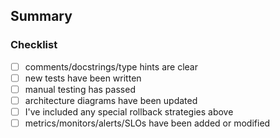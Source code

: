 ## Summary
<!---
Summary of changes. Include any relevant context and complexities. Link any
relevant tickets / branches / other PRs / blockers / etc.
--->

### Checklist
<!---
See docs.talkiq-echelon.talkiq.com/static/docs/guides/pull-requests.html#guidelines

Feel free to add anything extra to the list as need be or omit items which
do not apply to this changeset.
--->
- [ ] comments/docstrings/type hints are clear
- [ ] new tests have been written
- [ ] manual testing has passed
- [ ] architecture diagrams have been updated
- [ ] I've included any special rollback strategies above
- [ ] metrics/monitors/alerts/SLOs have been added or modified
